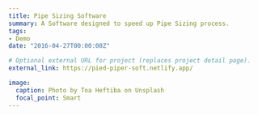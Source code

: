 ```yaml
---
title: Pipe Sizing Software
summary: A Software designed to speed up Pipe Sizing process.
tags:
- Demo
date: "2016-04-27T00:00:00Z"

# Optional external URL for project (replaces project detail page).
external_link: https://pied-piper-soft.netlify.app/

image:
  caption: Photo by Toa Heftiba on Unsplash
  focal_point: Smart
---
```

